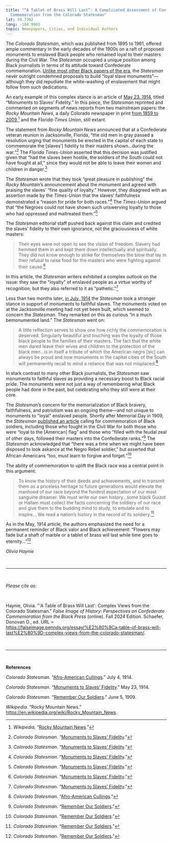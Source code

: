 ```yaml
---
title: "“A Tablet of Brass Will Last”: A Complicated Assessment of Confederate
  Commemoration from the Colorado Statesman"
lat: 39.7392
long: -104.9903
topic: Newspapers, Cities, and Individual Authors
---
```

The *Colorado Statesman*, which was published from 1895 to 1961, offered ample commentary in the early decades of the 1900s on a raft of proposed monuments to enslaved Black people who remained loyal to their masters during the Civil War. The *Statesman* occupied a unique position among Black journalists in terms of its attitude toward Confederate commemoration. [Unlike most other Black papers of the era](https://falseimage.pennds.org/essay/harper's-ferry-monument-to-loyal-negroes/), the *Statesman* never outright condemned proposals to build “loyal slave monuments”—although they did repudiate the white-washing of enslavement that might follow from such dedications.

An early example of this complex stance is an article of [May 23, 1914](https://chroniclingamerica.loc.gov/lccn/sn83025514/1914-05-23/ed-1/seq-1/), titled “Monuments to Slaves’ Fidelity.” In this piece, the *Statesman* reprinted and commented on segments of news reports from two mainstream papers: the *Rocky Mountain News*, a daily Colorado newspaper in print [from 1859 to 2009](https://en.wikipedia.org/wiki/Rocky_Mountain_News),[^1]  and the *Florida-Times Union*, still extant.

The statement from *Rocky Mountain News* announced that at a Confederate veteran reunion in Jacksonville, Florida, “the old men in gray passed a resolution urging that monuments be erected in the capital of each state to commemorate the \[slaves’] fidelity to their masters shown…during the war.”[^2] The *Florida Times-Union* asserted that this decision was justified given that “had the slaves been hostile, the soldiers of the South could not have fought at all,” since they would not be able to leave their women and children in danger.[^3]

The *Statesman* wrote that they took “great pleasure in publishing” the *Rocky Mountain*’s announcement about the monument and agreed with praising the slaves’ “fine quality of loyalty.” However, they disagreed with an assertion made by the *Times-Union* that the slaves’ faithfulness demonstrated a “reason for pride for both races.”[^4] The *Times-Union* argued that “the Negroes could not have shown such unswerving loyalty to those who had oppressed and maltreated them.”[^5]

The *Statesman* editorial staff pushed back against this claim and credited the slaves’ fidelity to their own ignorance, not the graciousness of white masters: 

> Their eyes were not open to see the vision of freedom. Slavery had hemmed them in and kept them down intellectually and spiritually. They did not know enough to strike for themselves the blow that lay in their refusal to raise food for the masters who were fighting against their cause.[^6]

In this article, the *Statesman* writers exhibited a complex outlook on the issue: they saw the "loyalty" of enslaved people as a virtue worthy of recognition; but they also referred to it as “pathetic.”[^7]

Less than two months later, [in July, 1914](https://chroniclingamerica.loc.gov/lccn/sn83025514/1914-07-04/ed-1/seq-1/) the *Statesman* took a stronger stance in support of monuments to faithful slaves. The monuments voted on at the Jacksonville meeting had not yet been built, which seemed to concern the *Statesman*. They remarked on this as curious “in a much bemonumented land.”  The *Statesman* went on:

> A little reflection serves to show one how richly the commemoration is deserved. Singularly beautiful and touching was the loyalty of those black people to the families of their masters. The fact that the white men dared leave their wives and children to the protection of the black men…is in itself a tribute of which the American negro \[sic] can always be proud and now monuments in the capital cities of the South will permanently recall to mind a reliance that was not misplaced.[^9]

In stark contrast to many other Black journalists, the *Statesman* saw monuments to faithful slaves as providing a necessary boost to Black racial pride. The monuments were not just a way of remembering what Black people had done in the past, but celebrating who they still were at their core.

The *Statesman*’s concern for the memorialization of Black bravery, faithfulness, and patriotism was an ongoing theme—and not unique to monuments to "loyal" enslaved people. Shortly after Memorial Day in 1909, the *Statesman* [published an article](https://chroniclingamerica.loc.gov/lccn/sn83025514/1909-06-05/ed-1/seq-1/) calling for commemoration of Black soldiers, including those who fought in the Civil War for both those who were “loyal to the \[American] flag” and those who “filled with the feudal zeal of other days, followed their masters into the Confederate ranks.”[^10] The *Statesman* acknowledged that “there was a time when we might have been disposed to look askance at the Negro Rebel soldier,” but asserted that African-Americans “too, must learn to forgive and forget.”[^11]

The ability of commemoration to uplift the Black race was a central point in this argument:

> To know the history of their deeds and achievements, and to transmit them as a priceless heritage to future generations would elevate the manhood of our race beyond the fondest expectation of our most sanguine dreamer. We must write our own history…some black Guizot or Hallam must collect the facts concerning the soldiery of our race and give them to the budding mind to study, to emulate and to inspire… We read a nation’s history in the record of its soldiery.[^12]

As in the May, 1914 article, the authors emphasized the need for a permanent reminder of Black valor and Black achievement: “Flowers may fade but a shaft of marble or a tablet of brass will last while time goes to eternity…”[^13]

*Olivia Haynie*

<br>

<hr>

<br>

*Please cite as*: 

<br>

Haynie, Olivia. "'A Table of Brass Will Last': Complex Views from the Colorado Statesman." *False Image of History: Perspectives on Confederate Commemoration from the Black Press* (online). Fall 2024 Edition. Schaefer, Donovan O., ed. URL = https://falseimage.pennds.org/essay/%E2%80%9Ca-table-of-brass-will-last%E2%80%9D-complex-views-from-the-colorado-statesman/.

<br>

<hr>

<br>

**References**

*Colorado Statesman.* “[Afro-American Cullings](https://chroniclingamerica.loc.gov/lccn/sn83025514/1914-07-04/ed-1/seq-1/).” July 4, 1914.

*Colorado Statesman*. “[Monuments to Slaves’ Fidelity](https://chroniclingamerica.loc.gov/lccn/sn83025514/1914-05-23/ed-1/seq-1/).” May 23, 1914.

*Colorado Statesman.* “[Remember Our Soldiers](https://chroniclingamerica.loc.gov/lccn/sn83025514/1909-06-05/ed-1/seq-1/).” June 5, 1909.

*Wikipedia*. “Rocky Mountain News.” https://en.wikipedia.org/wiki/Rocky_Mountain_News.

[^1]: *Wikipedia*, “[Rocky Mountain News](https://en.wikipedia.org/wiki/Rocky_Mountain_News).”

[^2]: *Colorado Statesman*. “[Monuments to Slaves’ Fidelity](https://chroniclingamerica.loc.gov/lccn/sn83025514/1914-05-23/ed-1/seq-1/).”

[^3]: *Colorado Statesman*. “[Monuments to Slaves’ Fidelity](https://chroniclingamerica.loc.gov/lccn/sn83025514/1914-05-23/ed-1/seq-1/).”

[^4]: *Colorado Statesman*. “[Monuments to Slaves’ Fidelity](https://chroniclingamerica.loc.gov/lccn/sn83025514/1914-05-23/ed-1/seq-1/).”

[^5]: *Colorado Statesman*. “[Monuments to Slaves’ Fidelity](https://chroniclingamerica.loc.gov/lccn/sn83025514/1914-05-23/ed-1/seq-1/).”

[^6]: *Colorado Statesman*. “[Monuments to Slaves’ Fidelity](https://chroniclingamerica.loc.gov/lccn/sn83025514/1914-05-23/ed-1/seq-1/).”

[^7]: *Colorado Statesman*. “[Monuments to Slaves’ Fidelity](https://chroniclingamerica.loc.gov/lccn/sn83025514/1914-05-23/ed-1/seq-1/).”

[^8]: *Colorado Statesman.* “[Afro-American Cullings](https://chroniclingamerica.loc.gov/lccn/sn83025514/1914-07-04/ed-1/seq-1/).”

[^9]: *Colorado Statesman.* “[Afro-American Cullings](https://chroniclingamerica.loc.gov/lccn/sn83025514/1914-07-04/ed-1/seq-1/).”

[^10]: *Colorado Statesman.* “[Remember Our Soldiers](https://chroniclingamerica.loc.gov/lccn/sn83025514/1909-06-05/ed-1/seq-1/).”

[^11]: *Colorado Statesman.* “[Remember Our Soldiers](https://chroniclingamerica.loc.gov/lccn/sn83025514/1909-06-05/ed-1/seq-1/).”

[^12]: *Colorado Statesman.* “[Remember Our Soldiers](https://chroniclingamerica.loc.gov/lccn/sn83025514/1909-06-05/ed-1/seq-1/).”

[^13]: *Colorado Statesman.* “[Remember Our Soldiers](https://chroniclingamerica.loc.gov/lccn/sn83025514/1909-06-05/ed-1/seq-1/).”
